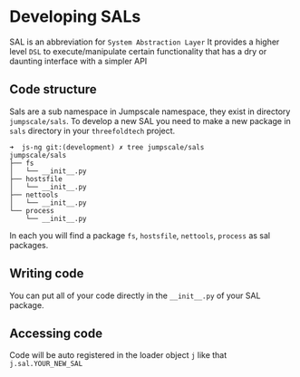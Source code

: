 # Developing SALs

SAL is an abbreviation for `System Abstraction Layer` It provides a higher level `DSL` to execute/manipulate certain functionality that has a dry or daunting interface with a simpler API

## Code structure
Sals are a sub namespace in Jumpscale namespace, they exist in directory `jumpscale/sals`. To develop a new SAL you need to make a new package in `sals` directory in your `threefoldtech` project.


```
➜  js-ng git:(development) ✗ tree jumpscale/sals
jumpscale/sals
├── fs
│   └── __init__.py
├── hostsfile
│   └── __init__.py
├── nettools
│   └── __init__.py
└── process
    └── __init__.py
```

In each you will find a package `fs`, `hostsfile`, `nettools`, `process` as sal packages.

## Writing code
You can put all of your code directly in the `__init__.py` of your SAL package.


## Accessing code
Code will be auto registered in the loader object `j` like that `j.sal.YOUR_NEW_SAL`
